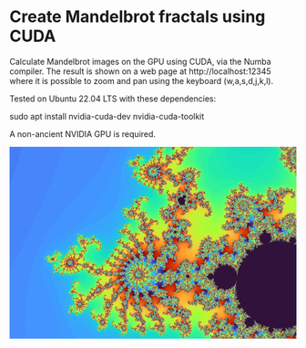 # Create Mandelbrot fractals using CUDA

Calculate Mandelbrot images on the GPU using CUDA, via the Numba compiler. The result is shown on a web page at http://localhost:12345 where it is possible to zoom and pan using the keyboard (w,a,s,d,j,k,l).

Tested on Ubuntu 22.04 LTS with these dependencies:

sudo apt install nvidia-cuda-dev nvidia-cuda-toolkit

A non-ancient NVIDIA GPU is required.

![Mandelbrot image](./assets/mandel.jpg)
